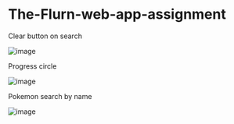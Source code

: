 # The-Flurn-web-app-assignment

Clear button on search

![image](https://user-images.githubusercontent.com/51972218/177134877-12ebfe67-6bf1-4203-b179-bdeef0aeddf2.png)

Progress circle

![image](https://user-images.githubusercontent.com/51972218/177135316-beb1055a-cf9e-4d4f-ab80-0cfb12227a39.png)

Pokemon search by name

![image](https://user-images.githubusercontent.com/51972218/177135537-0b0fada5-372b-4a4d-b424-d6e491080f55.png)
